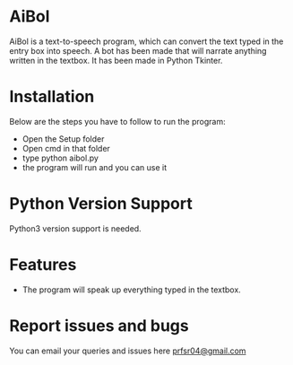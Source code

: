 # AiBol
AiBol is a text-to-speech program, which can convert the text typed in the entry box into speech. A bot has been made that will narrate anything written in the textbox. It has been made in Python Tkinter.


# Installation 
Below are the steps you have to follow to run the program:
* Open the Setup folder
* Open cmd in that folder
* type python aibol.py
* the program will run and you can use it


# Python Version Support

Python3 version support is needed.

# Features
* The program will speak up everything typed in the textbox. 


# Report issues and bugs
You can email your queries and issues here
prfsr04@gmail.com




